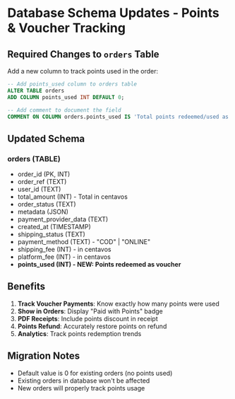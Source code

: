 # Database Schema Updates - Points & Voucher Tracking

## Required Changes to `orders` Table

Add a new column to track points used in the order:

```sql
-- Add points_used column to orders table
ALTER TABLE orders
ADD COLUMN points_used INT DEFAULT 0;

-- Add comment to document the field
COMMENT ON COLUMN orders.points_used IS 'Total points redeemed/used as voucher for this order';
```

## Updated Schema

### orders (TABLE)

- order_id (PK, INT)
- order_ref (TEXT)
- user_id (TEXT)
- total_amount (INT) - Total in centavos
- order_status (TEXT)
- metadata (JSON)
- payment_provider_data (TEXT)
- created_at (TIMESTAMP)
- shipping_status (TEXT)
- payment_method (TEXT) - "COD" | "ONLINE"
- shipping_fee (INT) - in centavos
- platform_fee (INT) - in centavos
- **points_used (INT) - NEW: Points redeemed as voucher**

## Benefits

1. **Track Voucher Payments**: Know exactly how many points were used
2. **Show in Orders**: Display "Paid with Points" badge
3. **PDF Receipts**: Include points discount in receipt
4. **Points Refund**: Accurately restore points on refund
5. **Analytics**: Track points redemption trends

## Migration Notes

- Default value is 0 for existing orders (no points used)
- Existing orders in database won't be affected
- New orders will properly track points usage

